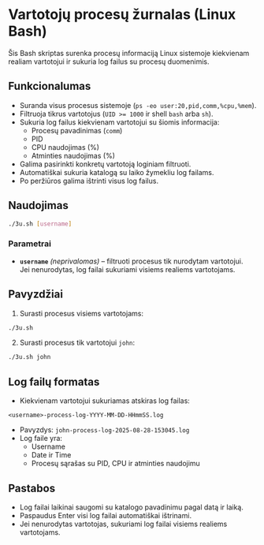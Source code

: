 # Vartotojų procesų žurnalas (Linux Bash)

Šis Bash skriptas surenka procesų informaciją Linux sistemoje kiekvienam realiam vartotojui ir sukuria log failus su procesų duomenimis.  


## Funkcionalumas

- Suranda visus procesus sistemoje (`ps -eo user:20,pid,comm,%cpu,%mem`).  
- Filtruoja tikrus vartotojus (`UID >= 1000` ir shell `bash` arba `sh`).  
- Sukuria log failus kiekvienam vartotojui su šiomis informacija:  
  - Procesų pavadinimas (`comm`)  
  - PID  
  - CPU naudojimas (%)  
  - Atminties naudojimas (%)  
- Galima pasirinkti konkretų vartotoją loginiam filtruoti.  
- Automatiškai sukuria katalogą su laiko žymekliu log failams.  
- Po peržiūros galima ištrinti visus log failus.  


## Naudojimas

```bash
./3u.sh [username]
```

### Parametrai

- **`username`** *(neprivalomas)* – filtruoti procesus tik nurodytam vartotojui.  
  Jei nenurodytas, log failai sukuriami visiems realiems vartotojams.  


## Pavyzdžiai

1. Surasti procesus visiems vartotojams:

```bash
./3u.sh
```

2. Surasti procesus tik vartotojui `john`:

```bash
./3u.sh john
```


## Log failų formatas

- Kiekvienam vartotojui sukuriamas atskiras log failas:  

```
<username>-process-log-YYYY-MM-DD-HHmmSS.log
```

- Pavyzdys: `john-process-log-2025-08-28-153045.log`  
- Log faile yra:  
  - Username  
  - Date ir Time  
  - Procesų sąrašas su PID, CPU ir atminties naudojimu  


## Pastabos

- Log failai laikinai saugomi su katalogo pavadinimu pagal datą ir laiką.  
- Paspaudus Enter visi log failai automatiškai ištrinami.  
- Jei nenurodytas vartotojas, sukuriami log failai visiems realiems vartotojams.  
